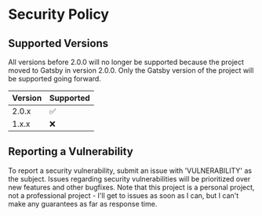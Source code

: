 # Security Policy

## Supported Versions

All versions before 2.0.0 will no longer be supported because the project moved to Gatsby in version 2.0.0. Only the Gatsby version of the project will be supported going forward.

| Version | Supported          |
| ------- | ------------------ |
| 2.0.x   | :white_check_mark: |
| 1.x.x   | :x:                |

## Reporting a Vulnerability

To report a security vulnerability, submit an issue with 'VULNERABILITY' as the subject.
Issues regarding security vulnerabilities will be prioritized over new features and other bugfixes.
Note that this project is a personal project, not a professional project - I'll get to issues as soon as I can, but I can't make any guarantees as far as response time.
